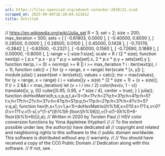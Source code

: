 ```yaml
---
url: https://files.openscad.org/advent-calendar-2020/22.scad
scraped_at: 2025-09-08T16:28:04.521812
title: Untitled
---
```


// https://en.wikipedia.org/wiki/Julia_set R = 3; set = 2; size = 200;
max_iteration = 500; sets = [ [ -0.61803, 0.0000 ], [ -0.40000, 0.6000 ], [
0.28500, 0.0000 ], [ 0.28500, 0.0100 ], [ 0.45000, 0.1428 ], [ -0.70176,
-0.3842 ], [ -0.83500, -0.2321 ], [ -0.80000, 0.1560 ], [ -0.72690, 0.1889 ],
[ 0.00000, -0.8000 ], ]; range = [-size:1:size]; scale = R / (2 * size);
function next(p) = [ p.x * p.x - p.y * p.y + sets[set].x, 2 * p.x * p.y +
sets[set].y ]; function iter(p, i = 0) = norm(p) >= R || i >= max_iteration ?
i : iter(next(p), i + 1); function calc() = [ for (y = range, x = range)
iter(scale * [x, y]) ]; module julia() { assert(set < len(sets)); values =
calc(); mv = max(values); for (y = range, x = range) { i = values[(y + size) *
(2 * size + 1) + (x + size)]; if (i > 2 && i < max_iteration) let (v = i / mv
/ 2) color(hsv(v, 1 - v)) translate([x, y, 0]) cube([0.95, 0.95, v * size /
4], center = true); } } julia(); function
doHsvMatrix(h,s,v,p,q,t,a=1)=[h<1?v:h<2?q:h<3?p:h<4?p:h<5?t:v,h<1?t:h<2?v:h<3?v:h<4?q:h<5?p:p,h<1?p:h<2?p:h<3?t:h<4?v:h<5?v:q,a];
function
hsv(h,s=1,v=1,a=1)=doHsvMatrix((h%1)*6,s<0?0:s>1?1:s,v<0?0:v>1?1:v,v*(1-s),v*(1-s*((h%1)*6-floor((h%1)*6))),v*(1-s*(1-((h%1)*6-floor((h%1)*6)))),a);
// Written in 2020 by Torsten Paul  // HSV color conversion functions by Yona
Appletree (Hypher) // // To the extent possible under law, the author(s) have
dedicated all // copyright and related and neighboring rights to this software
to the // public domain worldwide. This software is distributed without any //
warranty. // // You should have received a copy of the CC0 Public Domain //
Dedication along with this software. // If not, see .

